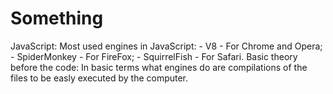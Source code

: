 # Something

JavaScript:
Most used engines in JavaScript:
	- V8 - For Chrome and Opera;
             - SpiderMonkey - For FireFox;
             - SquirrelFish - For Safari.
Basic theory before the code:
In basic terms what engines do are compilations of the files to be easly executed by the computer.
<script> tag is used to increment JavaScript code in to a HTML file
<script src=""> tag is used to import a file that is in a diferent folder with his path in the "" and is used to more complex pieces of code because it goes to the browser cache.
The code:
alert(); - Used to show something in the browser;
'use strict' - You need to put this in the top of your code and it then you can writen in the new form;
Variables - It is a "named storage" for data, strings, numbers, integers, functions, arrays,...(To create one you need to use let (supposing that you used strict));
VariableNaming - The name must contain only letters, digits, symbols "$", "_". The first character can't be a number. When the name has more than one word you use camelCase;
Const - Used to create a value that won't change. Normally the name is written in capital letters with _ in the space;
Data Types:
Number - A variable can have stored a integer or a floating number. The operations that exist with the numbers are:
	- Multiplication - *;
	- Division - /;
	- Additiom - +;
	- Subtraction - -.
NaN - Represents an error when you do an operation with a string and a number;
String - Needs to be quoted with "" or '' and `` to wrap variables in to strings;
Bolleans - Can have a value or true or false;
null - That doesn't have any information inside or have an unknown value;
undefined - Means that any value is assigned to some variable;
Objects - They are used to store more complex and bigger amounts of data and they aren't primitives;
typeof x - To see what represent the value inside the variable;
String(); - Function that converts any type of data in to string;
Number(); - Function that numbers that are in strings to numbers(if you do the conversion in certain values you get: null = 0; true = 1; false = 0; "" = 0; "Hello" = NaN);
If a number is added to a string the number transforms in to a string and they get concatenated ( 1 + "2" = "12");
Boolean(); - Converts any thing in to true or false. Basically any thing that is intuitivelly empty is coverted to false other wise is converted to true);
Operands - It's a number from a mathematical expression. Example: 1 * 2 = 2. The left operand is 1 and the right one is 2.
Concatenation - It's a method that is used to add to strings and numbers with strings. It only works with the plus sign. It can be used to convert non numbers to numbers. Example: "my" + "string" = "mystring", 1 + "2" = 12, +true = 1 or +"" = 0
++variable or --variable - Is used to incremend or decrement a value by one. If it is used in a separate line it adds or subtract something but if is used for example let a = counter++ it will give the counter value without adding it will only add if you put the plus sings before.
Bitwise operators:
	- && - And;
	- || - Or;
	- ^ - Xor;
	- ~ - Not (Converts into binary code);
	- << - Left sign;
	- >> - Right sign;
	- >>> - Zero-fill right shift;
	- ! - The not operator;
	- !! - The bollean converter;
	- any operation= - Will give to the operation to the variable that you want and you need to put it before;
	- , - It is used to throw away the the last part of an operation. Example: let a = 1 + 2, 3 + 4, it will be equal to 3 because the last part is thrown away.
Comparisons:
	- < - Less sign;
	- > - Greater sing;
	- >= - Greater or equal sign;
	- <= - Less or equal sign;
	- == - Equal sign that compares only the value;
	- === - Equal sign that compares the value and the type;
	- != or !== - Diferent sign.
alert(); - This shows a message and pauses the script until the user click in the "OK";
.toUpperCase(); - It is used to put a string in capital letters;
prompt(tittle, default); - This shows a text message and a white box that can be used to type. The title is the message and the defualt is the first thing that will apear in the white box.
comfirm(); - This shows a message with two buttons OK and Cancel, and if you click on them the answer to the message will be true if you click on OK and false if you click on Cancel.
if statement if (variable === 2015) {} - It is used to check the value of something depending on what you want and if the value has the relashion that you want the code in the if will be read;
else clause - It is used next to if and it normally checks when the conditions is wrong and if it is it reads the code in the else. This can be optional;
else if clause - It is used like if but you can do it several times;
let variable = condition ? value1 : value2; - The '?' is used to do a shorter version of 'if'. The condition is evaluated and if it is true returns value1 otherwise value2. You can use multiple lines to but it will only have the condition and one value, example, (age < 18) ? "Hello" : and you can add in other line the next codition with the value;
while (condition) {} - The "while" loop it is a way to repeat code easly and it works by putting a condition that will be checked if it is true or not and if it is the loop willl execute his code until the condition gets wrong;
do { // loop body // } while (condition); - It works like "while" loop, the only difference is the body will always be executed at least one time;
for (begin; condition; step) { // Body// } - The "for" loop it is the most often used and it goes like this first in the begin it will have a variable that is equal to something in the condition will have a condition that checks if the begin is true in realshionship with other value and then runs the code, but in the final it will read the step that increments or decrements the begin;
if (condition) break; - It is used in the "while" loops and it breaks the execution when the condition is falsy;
continue; - It is used in all loops and what it does is it skips a certain itenarition and forces the loop to start a new one;
label: ..... break outer; - It is used to break more efficietly;
switch statement - It is a way to substitute multiple if checks (switch == if, case == else if, default == else); 
function - It is used to make and action that only goes once, it is written like this function doSomething() { // Code // };
Function rules:
	- A variable that is created inside of a function it can't be acessed outside of the function;
	- A function can acess and outer variable, the value if the changed variable only changes after you call the function;
	- Function prefer the local variables instead of the outer variables, so if you have two variables with the same name but one is inside and the other outside of the function when  the variable its called the one that will be used is the local one;
	- In a function you can use parameters and it is written like this function doSomething(num, from) {} it is used to when you call the function you can put the parameters and the function will be in the way that you want;
	- A function can have a return value and that is used in a lot of cases especially in maths and whenever the function gets to the return the function stops running and it will return the value;
	- To name a function normally it is used verbs and in a way that they can describe the most of the function.
Scope - It is the accessibility of variables, functions, and objects, basicly is weather you can or can't use a variable because of its reachability; 
Scope Chain - It is basically an object with a bunch of other objects and as deep in the objects you go the more accessible scopes you will have;
Lexical Scope - In a neasted group of functions, the inner functions have access to the variables and other resources of their parent scope; 
Let vs var - The diferrence between each other is the fact when you create a variable inside of a statement it will remain to the global scope but if you create with let it won't do that; 
Global variable - If you create a variable outside of a function that variable can be acessed in all the code so it is called global variable;
Function expression - It is a different way to create a function, example, let sayHi = function() { //Code// };
Arrow function - It is a different way to create a function, example, let func = (arg, arg,...) => expression;
Debugging:
	- Breakpoints - They are used to stop the JavaScript execution on that lines;
	- debugger; - It is a command that sets a breakpoints in the code editor instead of going to the browser and set it up there;
	- Watch - It will show you curent values for any  expressions;
	- Call Stack - It will jump to the outer function, if you setted a breakpoint on one;
	- Scope - It will show you the local and global variables and their values;
	- Go forward - It will jump to the next breakpoint;
	- Make a step - It will run the next command;
	- Go down - It will run the next script action, it goes more deeply than "Make a step";
	- Go up - It will continue the execution till the end of the current function;
	- Slash in something - Enable/Disable all breakpoints;
	- The pause buttom - Enable/Disable automatic pause in case of an error, you can see in detail what make the script stop;
	- console.log(); - It is used to output something in to the console.
Objects:
	- They are used to store whatever amount of data that you want, they store data in form off properties that have a name and a value, example, "key: value", key is the name off the property and value is the value inside key. Function are objects to;
	- Syntaxe - The constructor one, let obj = new Object(); or the literal one, let obj = {}; 
	- To read properties - obj.propertyName;
	- To add properties - obj.propertyName = "Jhon";
	- To remove properties - delete obj.propertyName;
	- Multiword properties need - "";
	- To read/add/remove multiword properties - obj["Multiword property"];
	- To check if exist any property in the object - "propertyName" in object;
	- To loop an object - for (let key in object) {// To alert the name of the properties alert(key) // To alert  the value of the properties alert(obj[key]) };
	- Loop order in objects is from the first created to the last one, if the properties are integers it will be looped in a numeral order;
	- A variable stores not the object itself but, its "adress in memory", in other words " a reference to it", so if you create another variable and set it equal to some object you have the same object in both variables;
	- If you compare an empty object that is stored in diferente variables it is equal, but if you have two diferente empty objects in diferente variables they are not equal;
	- To clone an object - let clone = {}; for (let key in user) { clone[key] = obj[key] };
	- Diferente way off clonning an object - Object.assign(clone, obj); It copys obj properties and values to clone.
	- Multiple objects - You can create multiple objects with this syntax, function User(name) {this.properties}; let user = new User("Jack");  
Reachability - You need to be carefull because if a global variables is connected with some properties and the properties are all connected with themselfs, if you remove the main connection everything stops working;
Symbols - You can create a symbol by typing Symbol("Descripton that you want") it is used to hide porperties and symbols are special because to diferente symbols can have both the same name. Symbol.for() is used to create symbols with the vairable properties so now you can't have diferente symbols with the same name. Symbol.keyFor(variable) it is used to see the descreption of the symbol (needs to be global symbol);
This - It is used to access the object, a method can use the this keyword. It's usefull because if you clone the object it won't work if you did use the name of the object, so it's better to use this instead. You can use it to create a variable that is common in all the properties of the object (usefull when working with functions);
Constructor functions - They are used to make your work easier they can simplify for example the object creation as I mentioned earlier but the syntax difference is that they need to have a capital letter in the name of the function, and objects when created they need to come with new Something;
Primitive - There are 6 types of primitives: string, number, boolean, symbol, null and numbers;
Numbers - 
	- Instead of writing a number with 10 zeros we can write 7e10; 
	- Hexadecimal - It is used a lot to write colours;
	- ..toString(n) - It converts the number into a string. N determinates the number base it can be 16 (hexadecial), 2 (binary) and 36 (a to Z and A to Z and the latin alphabet);
	- Math.floor - It rounds down every decimal part;
	- Math.ceil - It rounds up every decimal part;
	- Math.round - It rounds to the nearest integer;
	- Math.trund - It removes every thing from the decimal part without rounding;
	- .toFixed(n); - It is used to round a number to the given precision; 
	- Infinity - It is the greatest value of numbers;
	- NaN - It is a representation of "not a number";
	- isNaN() - It is used to convert something to a number and then check if it is equal to NaN;
	- isInfinity() - It convertes numbers that are in strings and it compare to check if is a number after converting;
	- parseInt() - It convertes anything to a number and remove every thing that is not a number and decimal parts (First digit can't be a letter);
	- parseFloat() - It convertes anything to a number and remove every thing that is not a number (First digit can't be a letter);
	- Math.random() - It return a random number from 0 to 1, not including 1;
	- Math.max(a,b,...) or Math.min(a,b,...) - It return the greates or the smallest value from the given numbers;
	- Math.pow(a, b) - It raises a to the given power;
	- Math.max(value1, value2, ...) - It checks in a certain interval of numbers for the biggest one.
String - The textual data in JavaScript is stored in strings.
	- You can use different types of quotes "" or '' and `` to embed something in a string;
	- string.length - It can be used to know the size of the string that you want;
	- string[position] - It is used to check which letter is in that position in that string, the counting starts in zero;
	- let string of "Hello" - It is used in a loop to go for all the letter of the string;
	- "string".toLowerCase() "string".toUpperCase() - They are used to put all the string in lower case or in upper case. string[position].toUpperCase() - It is used to put only one letter or only an interval of letters in UpperCase or LowerCase;
	- "string".includes("shorter string") - It checks for the shorter string in the string;
	- "string".startsWith("short string") - It checks for the shorter string in the beginning;
	- "string".endsWith("short string") - It checks for the shorter string in the beginning;
	- "string".slice(startpostion, endposition) - It is used to cut the interval of characters that you want in the string;
	- "string".substring(startpostion, endposition) - It is used to extract the interval of the string that you want;
	- "string".substr(startpostion, length) - It is used to extract the interval of the string that you want;
	- LowerCase characters have greater value then UpperCase characters;
	- "character".codePointAt(0) - It is used to see the position of the character in JavaScript;
	- string.fromCodePoint(90) - It creates a character of the given position;
	- "string".trim() - It remove any spaces from the beginning and from the end;
	- "string".repeat() - It repeats the string n times.
	- string.indexOf("letter to finnd"); - It finds a letter in the string and it gives the position of it;
	- string.replace("world", "welcome") - It replaces world in the string for welcome;
Array - It is a collection of ordered data, the difference between array and objects is that an objects don't have positions to the elements. Arrays are objects but different types of objects, so if you want to copy the array you will need to do exactly equal to the objects. ;
	- Array sysntaxes - There are two different ways to create an array, let arr = new Array(); and let arr = [];
	- Every element in the Array have a position that stars in zero;
	- You can call an Array element by his position array[1];
	- You can replace an element for another array[1] = "Fibonacci" or if that position doesn't have any element it will add it array[10] = "Mathematics";
	- You can see the length of an Array by this fruits.length;
	- If you alert an array it will show every element from it;
	- Arrays can store elements from any type;
	- After eatch element in an Array you should put a comma like in objects;
	- You can remove elements from an Array and this syntax will remove it and show it and then doesn't show in the array anymore .pop();
	- You can add an element to the end of an Array .push(), this is equal to array[array.length] = elementYouCanAdd;
	- You can remove the first element of an Array .shift();
	- You can add an element to the first position of the array .unshift();
	- The .push() and the .unshift() and both add multiple new elements;
	- Arrays have a different syntax to the loop which is for (let elements of array) alert(elements);
	- You can cut the array if you add the less length to the array example, array.length = 1; imagine that array had 6 length then I changed that and now it has one so every element from 6 to 1 is not longer in the array;
	- You can create a multidimensional array example, let array = [[1, 2, 3],	to access you can do it alert(array[1][1]);
									[4, 5, 6],
									[7, 8, 9]];
	- delete array[1] - It will delete the value of the property "1" but it won't remove the property so if you have an array with four elements and you delete a value of a property it will steal have 4 of length;
	- array.splice(start, howManyElementsWillBeDeleted, elementToBeAdded1, elementToBeAdded2,...) - It removes the number of elements that you want from a starting element and it add elements in the position that the others where removed;
	- array.slice(start, end) - It will copy the elements from strings/arrays and will alert them out;
	- array.concat([element1,...]) - It will add the array as much elements as you want. This only works with objects if you add the following property [Symbol.isConcatSpreadable]: true, with that property now all the properties from the object will be added next to the array;
	- array.IndexOf(item, from) - It will search for the item and starting in from, if it doesn't found the item it will return -1;
	- array. lastIndexOf(item, from) - Same as IndexOf but it starts searching from right to left;
	- array.includes(item, from) - Same thing as IndexOf but if it is found it will return true;
	- array.find(function(element, index, array) { } ) - It will search for an element in the array until it find it, when it does will return true;
	- array.map(function(item, index, array) {} ) - It calls the function for each element of the array and returns the array of results;
	- array.sort(); - It will reorder the elements of the array after converting them to strings so it won't be in the corrrect order in numeric terms sometimes;
	- array.reverse(); - It will reverse the order of the elements from the array;
	- str.split(', '); - It will split the string in two and alert the part that doesn't have the comma. It is used when you want to alert something that was written by somenone else but you don't know if they will put a comma or not;
	- array.join(';'); - It will put every element together but separated by a semi colloum;
	- Array.isArray(value) - It will check if the value is an array or not, if it is it will return true if not false.
	- object[Symbol.itenerate] - It is used to allow an object to get for...of looped;
	- let array = Array.from(object); - Array.from(obj) Is used to copy all the properties from the bject into an array. An iterator must have the method named next() that returns an object {done: Boolean, value: any}, here done:true denotes the iteration end, otherwise the value is the next value.
	- array.sort(); - It will order the elements of array for alphabetically;
Map - Is a collection of keyed data items, just like an Object, but the main difference is that Map allows keys of any type. To create a map, let map = new Map(). When a map is looped it goes from the order of creation, which is the oposite in relashion to objects;
	- map.set(key, value) – stores the value by the key;
	- map.get(key) – returns the value by the key, undefined if key doesn’t exist in map.
	- map.has(key) – returns true if the key exists, false otherwise;
	- map.delete(key) – removes the value by the key;
	- map.clear() – clears the map;
	- map.size – returns the current element count;
	- new Map(Object.entries({})); - It creates keys and values for them right next of map;
	- map.keys() – returns an iterable for keys;
	- map.values() – returns an iterable for values;
	- map.entries() – returns an iterable for entries [key, value], it’s used by default in for..of.
Set - Is a collection of values, where each value may occur only once. You can't have a repeated value in set;
	- new Set(iterable) – creates the set, optionally from an array of values (any iterable will do);
	- set.add(value) – adds a value, returns the set itself;
	- set.delete(value) – removes the value, returns true if value existed at the moment of the call, otherwise false;
	- set.has(value) – returns true if the value exists in the set, otherwise false;
	- set.clear() – removes everything from the set;
	- set.size – is the elements count;
	- Set can be looped with the for...of loop;
	- set.keys() – returns an iterable object for values,
	- set.values() – same as set.keys, for compatibility with Map,
	- set.entries() – returns an iterable object for entries [value, value], exists for compatibility with Map;
	
	
Promise - 




Class - It is a way to create objects with predifined configurations and the configurations can be constructors or methods.
	- class NameOfTheClass { constructor(arguments) {} method() {} }; - Syntax to create a class;
	- let name = new NameOfTheClass(arguments); - Syntax to create an object with the predifined configurations of the class;
	
DO IT, JUST DO IT:



Important shit!

Set up node.js:
- Visual Studio (Editor de código);
- Node.js (Serve para que qualquer coisa que cries que precise de um servidor e isto faz esse trabalho);
- npm -g install http-server;

Spotify extension for Visual Studio Code:
https://marketplace.visualstudio.com/items?itemName=shyykoserhiy.vscode-spotify

Arrays porperties:
https://developer.mozilla.org/en-US/docs/Web/JavaScript/Reference/Global_Objects/Array

Books to read about hacking:
Metasploit - https://drive.google.com/file/d/0B5kcDDBESO11Z1hhZGtxeVZQX1k/view
Kali Linux - https://kali.training/downloads/Kali-Linux-Revealed-1st-edition.pdf

Websites about hacking:
http://overthewire.org/
https://picoctf.com/
https://www.hackthebox.eu/
https://www.wikihow.com/Use-SSH // How to put SSH working

Hacker Glossary:
- Black Hat - It is an hacker that violates computer security for maliciousness or for his own personal gain;
- White Hat - It is an ethical hacker, someone that ensures the security of an organization's information systems;
- Gray Hat - It is an hacker that will break the lae in the pursuit of a hack, but does not do so maliciously or for personal gain;
- Exploit - It is a piece of software that takes advantage of a bug or vulnerability to cause unintended or unanticipated behaviour to occur on computer software, hardware or something electronic;
- FireWall - A system using hardware, software, or both to prevent unauthorized access to a system or machne;
- Vulnerability - A weak spot hackers can exploit to gain access to a machine;
